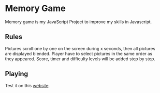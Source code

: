 # Memory Game

Memory game is my JavaScript Project to improve my skills in Javascript.

## Rules
 
Pictures scroll one by one on the screen during x seconds, then all pictures are displayed blended. Player have to select pictures in the same order as they appeared.  Score, timer and difficulty levels will be added step by step.


## Playing

Test it on this [website](https://memory-game.sebastiencamacho.fr).